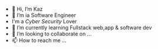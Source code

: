 - 👋 Hi, I’m Kaz
- 👀 I’m ia Software Engineer
- I'm a *Cyber Security* Lover
- 🌱 I’m currently learning Fullstack web,app & software dev
- 💞️ I’m looking to collaborate on ...
- 📫 How to reach me ...

<!---
KazunguTracyChao/KazunguTracyChao is a ✨ special ✨ repository because its `README.md` (this file) appears on your GitHub profile.
You can click the Preview link to take a look at your changes.
--->
